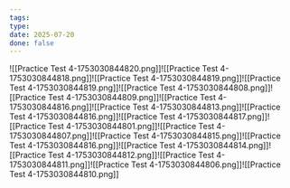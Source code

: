 ```yaml
---
tags: 
type: 
date: 2025-07-20
done: false
---
```

![[Practice Test 4-1753030844820.png]]![[Practice Test 4-1753030844818.png]]![[Practice Test 4-1753030844819.png]]![[Practice Test 4-1753030844819.png]]![[Practice Test 4-1753030844808.png]]![[Practice Test 4-1753030844809.png]]![[Practice Test 4-1753030844816.png]]![[Practice Test 4-1753030844813.png]]![[Practice Test 4-1753030844816.png]]![[Practice Test 4-1753030844817.png]]![[Practice Test 4-1753030844801.png]]![[Practice Test 4-1753030844807.png]]![[Practice Test 4-1753030844815.png]]![[Practice Test 4-1753030844816.png]]![[Practice Test 4-1753030844814.png]]![[Practice Test 4-1753030844812.png]]![[Practice Test 4-1753030844811.png]]![[Practice Test 4-1753030844806.png]]![[Practice Test 4-1753030844810.png]]
